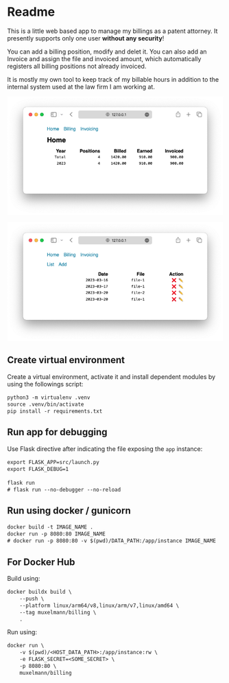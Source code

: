 # Readme

This is a little web based app to manage my billings as a patent attorney. It presently supports only one user **without any security**!

You can add a billing position, modify and delet it. You can also add an Invoice and assign the file and invoiced amount, which automatically registers all billing positions not already invoiced.

It is mostly my own tool to keep track of my billable hours in addition to the internal system used at the law firm I am working at.

![](https://raw.githubusercontent.com/Muxelmann/app-billing/main/media/home.png)

![](https://raw.githubusercontent.com/Muxelmann/app-billing/main/media/billing.png)

## Create virtual environment

Create a virtual environment, activate it and install dependent modules by using the followings script:

```shell
python3 -m virtualenv .venv
source .venv/bin/activate
pip install -r requirements.txt
```

## Run app for debugging

Use Flask directive after indicating the file exposing the `app` instance:

```shell
export FLASK_APP=src/launch.py
export FLASK_DEBUG=1

flask run 
# flask run --no-debugger --no-reload
```

## Run using docker / gunicorn

```shell
docker build -t IMAGE_NAME .
docker run -p 8080:80 IMAGE_NAME
# docker run -p 8080:80 -v $(pwd)/DATA_PATH:/app/instance IMAGE_NAME
```

## For Docker Hub

Build using:

```shell
docker buildx build \
    --push \
    --platform linux/arm64/v8,linux/arm/v7,linux/amd64 \
    --tag muxelmann/billing \
    .
```

Run using:

```shell
docker run \
    -v $(pwd)/<HOST_DATA_PATH>:/app/instance:rw \
    -e FLASK_SECRET=<SOME_SECRET> \
    -p 8080:80 \
    muxelmann/billing
```